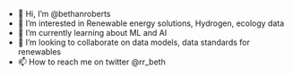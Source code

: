 - 👋 Hi, I’m @bethanroberts
- 👀 I’m interested in Renewable energy solutions, Hydrogen, ecology data
- 🌱 I’m currently learning about ML and AI
- 💞️ I’m looking to collaborate on data models, data standards for renewables
- 📫 How to reach me on twitter @rr_beth

<!---
bethanroberts/bethanroberts is a ✨ special ✨ repository because its `README.md` (this file) appears on your GitHub profile.
You can click the Preview link to take a look at your changes.
--->

